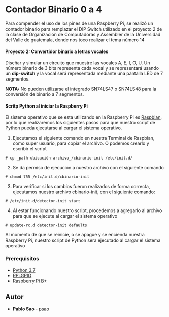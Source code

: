 # Contador Binario 0 a 4
Para compender el uso de los pines de una Raspberry Pi, se realizó un contador binario para remplazar el DIP Switch utilizado en el proyecto 2 de la clase de Organización de Computadoras y Assembler de la Universidad del Valle de guatemala, donde nos toco realizar el tema número 14

#### Proyecto 2: Convertidor binario a letras vocales
Diseñar y simular un circuito que muestre las vocales A, E, I, O, U. Un número binario de 3 bits representa cada vocal y se representará usando un **dip-switch** y la vocal será representada mediante una pantalla LED de 7 segmentos.

**NOTA:** No pueden utilizarse el integrado SN74LS47 o SN74LS48 para la conversión de binario a 7 segmentos.

#### Scritp Python al iniciar la Raspberry Pi
El sistema operativo que se esta utilizando en la Raspberry Pi es [Raspbian](https://www.raspberrypi.org/downloads/raspbian/), por lo que realizaremos los siguientes pasos para que nuestro script de Python pueda ejecutarse al cargar el sistema operativo.

1. Ejecutamos el siguiente comando en nuestra Terminal de Raspbian, como super usuario, para copiar el archivo. O podemos crearlo y escribir el script 

```
# cp _path-ubicación-archivo_/cbinario-init /etc/init.d/
```

2. Se da permiso de ejecución a nuestro archivo con el siguiente comando

```
# chmod 755 /etc/init.d/cbinario-init
```

3. Para verificar si los cambios fueron realizados de forma correcta, ejecutamos nuestro archivo cbinario-init, con el siguiente comando:

```
# /etc/init.d/detector-init start
```
4. Al estar funcionando nuestro script, procedemos a agregarlo al archivo para que se ejecute al cargar el sistema operativo

```
# update-rc.d detector-init defaults
```

Al momento de que se reinicie, o se apague y se encienda nuestra Raspberry Pi, nuestro script de Python sera ejecutado al cargar el sistema operativo

### Prerequisitos

* [Python 3.7](https://www.python.org/downloads/release/python-370/)
* [RPi.GPIO](https://pypi.org/project/RPi.GPIO/)
* [Raspberry Pi B+](https://www.raspberrypi.org/products/raspberry-pi-1-model-b-plus/)

## Autor

* **Pablo Sao** - [psao](https://github.com/psao)
